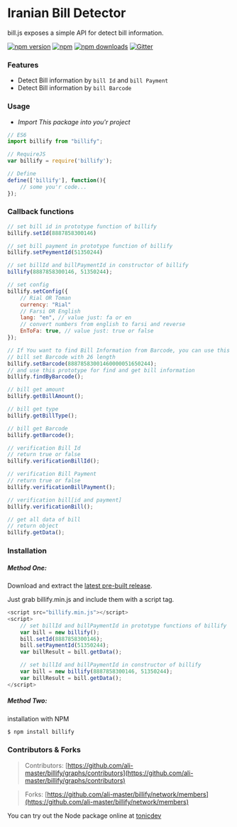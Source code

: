 # Iranian Bill Detector
bill.js exposes a simple API for detect bill information.

[![npm version](https://img.shields.io/npm/v/npm.svg?style=flat-square)](https://www.npmjs.com/package/billify)
[![npm](https://img.shields.io/npm/l/express.svg?style=flat-square)](https://www.npmjs.com/package/billify)
[![npm downloads](https://img.shields.io/npm/dt/express.svg?style=flat-square)](https://www.npmjs.com/package/billify)
[![Gitter](https://img.shields.io/gitter/room/nwjs/nw.js.svg?style=flat-square)](https://gitter.im/billify/Lobby?utm_source=share-link&utm_medium=link&utm_campaign=share-link)

### Features
- Detect Bill information by `bill Id` and `bill Payment`
- Detect Bill information by `bill Barcode`

### Usage
- *Import This package into you'r project*
```javascript
// ES6
import billify from "billify";

// RequireJS
var billify = require('billify');

// Define
define(['billify'], function(){
    // some you'r code...
});
```

### Callback functions
```javascript
// set bill id in prototype function of billify
billify.setId(8887858300146)

// set bill payment in prototype function of billify
billify.setPeymentId(51350244)

// set billId and billPaymentId in constructor of billify
billify(8887858300146, 51350244);

// set config
billify.setConfig({
    // Rial OR Toman
    currency: "Rial"
    // Farsi OR English
    lang: "en", // value just: fa or en
    // convert numbers from english to farsi and reverse
    EnToFa: true, // value just: true or false
});

// If You want to find Bill Information from Barcode, you can use this fuature
// bill set Barcode with 26 length
billify.setBarcode(88878583001460000051650244);
// and use this prototype for find and get bill information
billify.findByBarcode();

// bill get amount
billify.getBillAmount();

// bill get type
billify.getBillType();

// bill get Barcode
billify.getBarcode();

// verification Bill Id
// return true or false
billify.verificationBillId();

// verification Bill Payment
// return true or false
billify.verificationBillPayment();

// verification bill[id and payment]
billify.verificationBill();

// get all data of bill
// return object
billify.getData();
```

### Installation
##### Method One:
Download and extract the [latest pre-built release](https://github.com/ali-master/billify/releases).

Just grab billify.min.js and include them with a script tag.
```javascript
<script src="billify.min.js"></script>
<script>
    // set billId and billPaymentId in prototype functions of billify
    var bill = new billify();
    bill.setId(8887858300146);
    bill.setPaymentId(51350244);
    var billResult = bill.getData();

    // set billId and billPaymentId in constructor of billify
    var bill = new billify(8887858300146, 51350244);
    var billResult = bill.getData();
</script>
```

##### Method Two:
installation with NPM
```sh
$ npm install billify
```

### Contributors & Forks
> Contributors: [https://github.com/ali-master/billify/graphs/contributors](https://github.com/ali-master/billify/graphs/contributors)

> Forks: [https://github.com/ali-master/billify/network/members](https://github.com/ali-master/billify/network/members)

You can try out the Node package online at [tonicdev](https://runkit.com/alimaster/billify)
